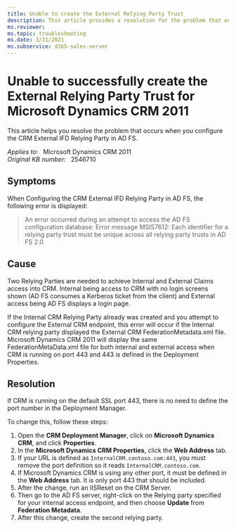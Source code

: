 ```yaml
---
title: Unable to create the External Relying Party Trust
description: This article provides a resolution for the problem that occurs when you configure the CRM External IFD Relying Party in AD FS.
ms.reviewer: 
ms.topic: troubleshooting
ms.date: 3/31/2021
ms.subservice: d365-sales-server
---
```

# Unable to successfully create the External Relying Party Trust for Microsoft Dynamics CRM 2011

This article helps you resolve the problem that occurs when you configure the CRM External IFD Relying Party in AD FS.

_Applies to:_ &nbsp; Microsoft Dynamics CRM 2011  
_Original KB number:_ &nbsp; 2546710

## Symptoms

When Configuring the CRM External IFD Relying Party in AD FS, the following error is displayed:

> An error occurred during an attempt to access the AD FS configuration database: Error message MSIS7612: Each identifier for a relying party trust must be unique across all relying party trusts in AD FS 2.0

## Cause

Two Relying Parties are needed to achieve Internal and External Claims access into CRM. Internal being access to CRM with no login screens shown (AD FS consumes a Kerberos ticket from the client) and External access being AD FS displays a login page.

If the Internal CRM Relying Party already was created and you attempt to configure the External CRM endpoint, this error will occur if the Internal CRM relying party displayed the External CRM  FederationMetadata.xml file. Microsoft Dynamics CRM 2011 will display the same FederationMetaData.xml file for both internal and external access when CRM is running on port 443 and 443 is defined in the Deployment Properties.

## Resolution

If CRM is running on the default SSL port 443, there is no need to define the port number in the Deployment Manager.

To change this, follow these steps:

1. Open the **CRM Deployment Manager**, click on **Microsoft Dynamics CRM**, and click **Properties**.
2. In the **Microsoft Dynamics CRM Properties**, click the **Web Address** tab.
3. If your URL is defined as `InternalCRM.contoso.com:443`, you must remove the port definition so it reads `InternalCRM.contoso.com`.
4. If Microsoft Dynamics CRM is using any other port, it must be defined in the **Web Address** tab. It is only port 443 that should be included.
5. After the change, run an IISReset on the CRM Server.
6. Then go to the AD FS server, right-click on the Relying party specified for your internal access endpoint, and then choose **Update** from **Federation Metadata**.
7. After this change, create the second relying party.
